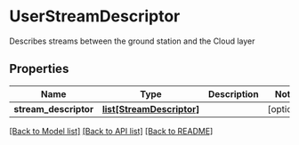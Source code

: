 # UserStreamDescriptor

Describes streams between the ground station and the Cloud layer

## Properties
Name | Type | Description | Notes
------------ | ------------- | ------------- | -------------
**stream_descriptor** | [**list[StreamDescriptor]**](StreamDescriptor.md) |  | [optional] 

[[Back to Model list]](../README.md#documentation-for-models) [[Back to API list]](../README.md#documentation-for-api-endpoints) [[Back to README]](../README.md)



